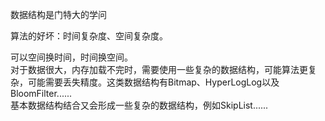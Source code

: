 

数据结构是门特大的学问  

算法的好坏：时间复杂度、空间复杂度。  

可以空间换时间，时间换空间。  
对于数据很大，内存加载不完时，需要使用一些复杂的数据结构，可能算法更复杂，可能需要丢失精度。这类数据结构有Bitmap、HyperLogLog以及BloomFilter......  
基本数据结构结合又会形成一些复杂的数据结构，例如SkipList......  
